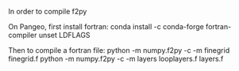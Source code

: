 In order to compile f2py

On Pangeo, first install fortran:
conda install -c conda-forge fortran-compiler
unset LDFLAGS

Then to compile a fortran file:
python -m numpy.f2py -c -m finegrid finegrid.f
python -m numpy.f2py -c -m layers looplayers.f layers.f